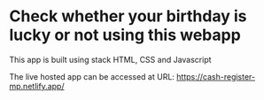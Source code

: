 # Check whether your birthday is lucky or not using this webapp

This app is built using stack HTML, CSS and Javascript

The live hosted app can be accessed at URL: https://cash-register-mp.netlify.app/
